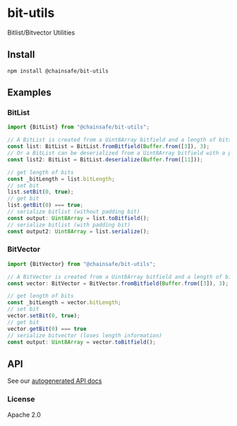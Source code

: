 # bit-utils

Bitlist/Bitvector Utilities

## Install

`npm install @chainsafe/bit-utils`

## Examples

### BitList
```typescript
import {BitList} from "@chainsafe/bit-utils";

// A BitList is created from a Uint8Array bitfield and a length of bits
const list: BitList = BitList.fromBitfield(Buffer.from([3]), 3);
// Or a BitList can be deserialized from a Uint8Array bitfield with a padding bit marking the length
const list2: BitList = BitList.deserialize(Buffer.from([11]));

// get length of bits
const _bitLength = list.bitLength;
// set bit
list.setBit(0, true);
// get bit
list.getBit(0) === true;
// serialize bitlist (without padding bit)
const output: Uint8Array = list.toBitfield();
// serialize bitlist (with padding bit)
const output2: Uint8Array = list.serialize();
```

### BitVector
```typescript
import {BitVector} from "@chainsafe/bit-utils";

// A BitVector is created from a Uint8Array bitfield and a length of bits
const vector: BitVector = BitVector.fromBitfield(Buffer.from([3]), 3);

// get length of bits
const _bitLength = vector.bitLength;
// set bit
vector.setBit(0, true);
// get bit
vector.getBit(0) === true
// serialize bitvector (loses length information)
const output: Uint8Array = vector.toBitfield();
```

## API

See our [autogenerated API docs](https://chainsafe.github.io/bit-utils)

### License

Apache 2.0
